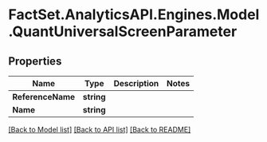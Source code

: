 # FactSet.AnalyticsAPI.Engines.Model.QuantUniversalScreenParameter

## Properties

Name | Type | Description | Notes
------------ | ------------- | ------------- | -------------
**ReferenceName** | **string** |  | 
**Name** | **string** |  | 

[[Back to Model list]](../README.md#documentation-for-models) [[Back to API list]](../README.md#documentation-for-api-endpoints) [[Back to README]](../README.md)

